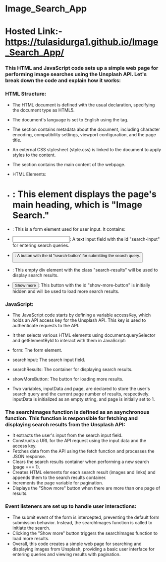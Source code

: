 # Image_Search_App
# Hosted Link:-https://tulasidurga1.github.io/Image_Search_App/
### This HTML and JavaScript code sets up a simple web page for performing image searches using the Unsplash API. Let's break down the code and explain how it works:

### HTML Structure:

- The HTML document is defined with the usual <!DOCTYPE html> declaration, specifying the document type as HTML5.
- The document's language is set to English using the <html lang="en"> tag.
- The <head> section contains metadata about the document, including character encoding, compatibility settings, viewport configuration, and the page title.
- An external CSS stylesheet (style.css) is linked to the document to apply styles to the content.
- The <body> section contains the main content of the webpage.
- HTML Elements:

-   <h1>: This element displays the page's main heading, which is "Image Search."

  - <form>: This is a form element used for user input. It contains:

- <input>: A text input field with the id "search-input" for entering search queries.
- <button>: A button with the id "search-button" for submitting the search query.
- <div class="search-results">: This empty div element with the class "search-results" will be used to display search results.

- <button id="show-more-button">Show more</button>: This button with the id "show-more-button" is initially hidden and will be used to load more search results.

### JavaScript:

- The JavaScript code starts by defining a variable accessKey, which holds an API access key for the Unsplash API. This key is used to authenticate requests to the API.

- It then selects various HTML elements using document.querySelector and getElementById to interact with them in JavaScript:

- form: The form element.
- searchInput: The search input field.
- searchResults: The container for displaying search results.
- showMoreButton: The button for loading more results.
- Two variables, inputData and page, are declared to store the user's search query and the current page number of results, respectively. inputData is initialized as an empty string, and page is initially set to 1.

### The searchImages function is defined as an asynchronous function. This function is responsible for fetching and displaying search results from the Unsplash API:

- It extracts the user's input from the search input field.
- Constructs a URL for the API request using the input data and the access key.
- Fetches data from the API using the fetch function and processes the JSON response.
- Clears the search results container when performing a new search (page === 1).
- Creates HTML elements for each search result (images and links) and appends them to the search results container.
- Increments the page variable for pagination.
- Displays the "Show more" button when there are more than one page of results.
### Event listeners are set up to handle user interactions:

- The submit event of the form is intercepted, preventing the default form submission behavior. Instead, the searchImages function is called to initiate the search.
- Clicking the "Show more" button triggers the searchImages function to load more results.
- Overall, this code creates a simple web page for searching and displaying images from Unsplash, providing a basic user interface for entering queries and viewing results with pagination.




